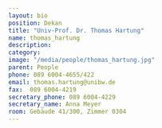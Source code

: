 ```yaml
---
layout: bio
position: Dekan
title: "Univ-Prof. Dr. Thomas Hartung"
name: thomas_hartung
description: 
category: 
image: "/media/people/thomas_hartung.jpg"
parent: People
phone: 089 6004-4655/422
email: thomas.hartung@unibw.de
fax:  089 6004-4219
secretary_phone: 089 6004-4229
secretary_name: Anna Meyer
room: Gebäude 41/300, Zimmer 0304
---
```

